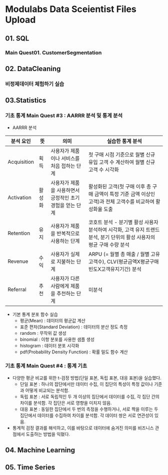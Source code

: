 # Modulabs Data Sceientist Files Upload
## 01. SQL
### Main Quest01. CustomerSegmentation 

## 02. DataCleaning 
### 비정제데이터 체험하기 실습

## 03.Statistics 
### 기초 통계 Main Quest #3  : AARRR 분석 및 통계 분석
  - AARRR 분석

| 분석 요인 | 뜻 | 의미 | 실습한 통계 분석 | 
|-------|-------|-------|-------|
| Acquisition | 획득 | 사용자가 제품이나 서비스를 처음 접하는 단계 | 첫 구매 시점 기준으로 월별 신규 유입 고객 수 계산하여 월별 신규 고객 수 시각화 | 
| Activation  | 활성화 | 사용자가 제품을 사용하면서 긍정적인 초기 경험을 얻는 단계 | 활성화된 고객(첫 구매 이후 총 구매 금액이 특정 기준 금액 이상인 고객)과 전체 고객수를 비교하여 활성화율 도출 | 
| Retention | 유지 | 사용자가 제품을 반복적으로 사용하는 단계 | 코호트 분석 - 분기별 활성 사용자 분석하여 시각화, 고객 유지 트랜드 분석, 분기 단위의 활성 사용자의 평균 구매 수량 분석 | 
| Revenue   | 수익 | 사용자가 실제로 지불하는 단계 | ARPU (= 월별 총 매출 / 월별 고유 고객수), CLV(평균금액X평균구매빈도X고객유지기간) 분석|
| Referral   | 추천 | 사용자가 다른 사람에게 제품을 추천하는 단계 | 미분석 | 

- 기본 통계 분포 함수 실습
  - 평균(Mean) : 데이터의 평균값 계산
  - 표준 편차(Standard Deviation) : 데이터의 분산 정도 측정
  - random : 무작위 값 생성
  - binomial : 이항 분포를 사용한 샘플 생성
  - histogram : 데이터 분포 시각화
  - pdf(Probability Density Function) : 확률 밀도 함수 계산
    
### 기초 통계 Main Quest #4 : 통계 기초
  - 다양한 평균 비교를 위한 t-검정 방법(단일 표본, 독립 표본, 대응 표본)을 실습했다.
    - 단일 표본 : 하나의 잡단에서만 데이터 수집, 이 집단의 특성이 특정 값이나 기준과 어떻게 비교되는 분석함.
    - 독립 표본 : 서로 독립적인 두 개 이상의 집단에서 데이터를 수집, 각 집단 간의 차이를 분석함. 각 집단은 서로 영향을 미치지 않음.
    - 대응 표본 : 동일한 집단에서 두 번의 측정을 수행하거나, 서로 짝을 이루는 두 집단에서 데이터를 수집하여 차이를 분석함. 각 데이터 쌍은 서로 연관성이 있음.
  - 통계적 검정 결과를 해석하고, 이를 바탕으로 데이터에 숨겨진 의미를 비즈니스 관점에서 도출하는 방법을 익혔다.

## 04. Machine Learning

## 05. Time Series
